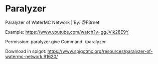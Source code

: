 # Paralyzer
Paralyzer of WaterMC Network | By: @F3rnet

Example: https://www.youtube.com/watch?v=ggJVik28E9Y

Permission: paralyzer.give 
Command: /paralyzer

Download in spigot: https://www.spigotmc.org/resources/paralyzer-of-watermc-network.91620/

